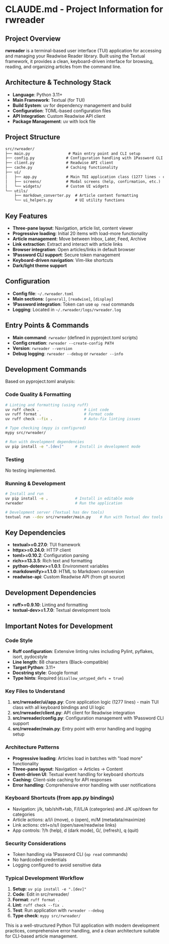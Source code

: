 # CLAUDE.md - Project Information for rwreader

## Project Overview
**rwreader** is a terminal-based user interface (TUI) application for accessing and managing your Readwise Reader library. Built using the Textual framework, it provides a clean, keyboard-driven interface for browsing, reading, and organizing articles from the command line.

## Architecture & Technology Stack

- **Language**: Python 3.11+
- **Main Framework**: Textual (for TUI)
- **Build System**: uv for dependency management and build
- **Configuration**: TOML-based configuration files
- **API Integration**: Custom Readwise API client
- **Package Management**: uv with lock file

## Project Structure

```markdown
src/rwreader/
├── main.py                 # Main entry point and CLI setup
├── config.py              # Configuration handling with 1Password CLI support
├── client.py              # Readwise API client
├── cache.py               # Caching functionality
├── ui/
│   ├── app.py             # Main TUI application class (1277 lines - core functionality)
│   ├── screens/           # Modal screens (help, confirmation, etc.)
│   └── widgets/           # Custom UI widgets
└── utils/
    ├── markdown_converter.py  # Article content formatting
    └── ui_helpers.py          # UI utility functions
```

## Key Features

- **Three-pane layout**: Navigation, article list, content viewer
- **Progressive loading**: Initial 20 items with load-more functionality
- **Article management**: Move between Inbox, Later, Feed, Archive
- **Link extraction**: Extract and interact with article links
- **Browser integration**: Open articles/links in default browser
- **1Password CLI support**: Secure token management
- **Keyboard-driven navigation**: Vim-like shortcuts
- **Dark/light theme support**

## Configuration

- **Config file**: `~/.rwreader.toml`
- **Main sections**: `[general]`, `[readwise]`, `[display]`
- **1Password integration**: Token can use `op read` commands
- **Logging**: Located in `~/.rwreader/logs/rwreader.log`

## Entry Points & Commands

- **Main command**: `rwreader` (defined in pyproject.toml scripts)
- **Config creation**: `rwreader --create-config PATH`
- **Version**: `rwreader --version`
- **Debug logging**: `rwreader --debug` or `rwreader --info`

## Development Commands

Based on pyproject.toml analysis:

### Code Quality & Formatting

```bash
# Linting and formatting (using ruff)
uv ruff check .                    # Lint code
uv ruff format .                   # Format code
uv ruff check --fix .              # Auto-fix linting issues

# Type checking (mypy is configured)
mypy src/rwreader/

# Run with development dependencies
uv pip install -e ".[dev]"     # Install in development mode
```

### Testing

No testing implemented.

### Running & Development

```bash
# Install and run
uv pip install -e .            # Install in editable mode
rwreader                       # Run the application

# Development server (Textual has dev tools)
textual run --dev src/rwreader/main.py    # Run with Textual dev tools
```

## Key Dependencies

- **textual>=0.27.0**: TUI framework
- **httpx>=0.24.0**: HTTP client
- **toml>=0.10.2**: Configuration parsing
- **rich>=13.3.5**: Rich text and formatting
- **python-dotenv>=1.0.1**: Environment variables
- **markdownify>=1.1.0**: HTML to Markdown conversion
- **readwise-api**: Custom Readwise API (from git source)

## Development Dependencies

- **ruff>=0.9.10**: Linting and formatting
- **textual-dev>=1.7.0**: Textual development tools

## Important Notes for Development

### Code Style

- **Ruff configuration**: Extensive linting rules including Pylint, pyflakes, isort, pydocstyle
- **Line length**: 88 characters (Black-compatible)
- **Target Python**: 3.11+
- **Docstring style**: Google format
- **Type hints**: Required (`disallow_untyped_defs = true`)

### Key Files to Understand

1. **src/rwreader/ui/app.py**: Core application logic (1277 lines) - main TUI class with all keyboard bindings and UI logic
2. **src/rwreader/client.py**: API client for Readwise integration
3. **src/rwreader/config.py**: Configuration management with 1Password CLI support
4. **src/rwreader/main.py**: Entry point with error handling and logging setup

### Architecture Patterns

- **Progressive loading**: Articles load in batches with "load more" functionality
- **Three-pane layout**: Navigation → Articles → Content
- **Event-driven UI**: Textual event handling for keyboard shortcuts
- **Caching**: Client-side caching for API responses
- **Error handling**: Comprehensive error handling with user notifications

### Keyboard Shortcuts (from app.py bindings)

- Navigation: j/k, tab/shift+tab, F/I/L/A (categories) and J/K up/down for categories
- Article actions: a/l/i (move), o (open), m/M (metadata/maximize)
- Link actions: ctrl+o/s/l (open/save/readwise links)
- App controls: ?/h (help), d (dark mode), G/, (refresh), q (quit)

### Security Considerations

- Token handling via 1Password CLI (`op read` commands)
- No hardcoded credentials
- Logging configured to avoid sensitive data

### Typical Development Workflow

1. **Setup**: `uv pip install -e ".[dev]"`
2. **Code**: Edit in src/rwreader/
3. **Format**: `ruff format .`
4. **Lint**: `ruff check --fix .`
5. **Test**: Run application with `rwreader --debug`
6. **Type check**: `mypy src/rwreader/`

This is a well-structured Python TUI application with modern development practices, comprehensive error handling, and a clean architecture suitable for CLI-based article management.
